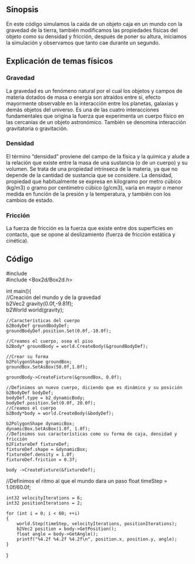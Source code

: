 
## Sinopsis
 En este código simulamos la caída de un objeto caja en un mundo con la gravedad de la tierra, también modificamos las propiedades físicas del objeto como su densidad y fricción, después de poner su altura, iniciamos la simulación y observamos que tanto cae durante un segundo.
## Explicación de temas físicos
### Gravedad 
La gravedad es un fenómeno natural por el cual los objetos y campos de materia dotados de masa o energía son atraídos entre sí, efecto mayormente observable en la interacción entre los planetas, galaxias y demás objetos del universo. Es una de las cuatro interacciones fundamentales que origina la fuerza que experimenta un cuerpo físico en las cercanías de un objeto astronómico. También se denomina interacción gravitatoria o gravitación.
### Densidad
El término “densidad” proviene del campo de la física y la química y alude a la relación que existe entre la masa de una sustancia (o de un cuerpo) y su volumen. Se trata de una propiedad intrínseca de la materia, ya que no depende de la cantidad de sustancia que se considere.
La densidad, propiedad que habitualmente se expresa en kilogramo por metro cúbico (kg/m3) o gramo por centímetro cúbico (g/cm3), varía en mayor o menor medida en función de la presión y la temperatura, y también con los cambios de estado.

### Fricción
La fuerza de fricción es la fuerza que existe entre dos superficies en contacto, que se opone al deslizamiento (fuerza de fricción estática y cinética).
## Código
#include <iostream>  
#include <Box2d/Box2d.h>  
  
int main(){  
    //Creación del mundo y de la gravedad  
    b2Vec2 gravity(0.0f,-9.81f);  
    b2World world(gravity);  
  
    //Características del cuerpo  
    b2BodyDef groundBodyDef;  
    groundBodyDef.position.Set(0.0f,-10.0f);  
  
    //Creamos el cuerpo, osea el piso  
    b2Body* groundBody = world.CreateBody(&groundBodyDef);  
  
    //Crear su forma  
    b2PolygonShape groundBox;  
    groundBox.SetAsBox(50.0f,1.0f);  
  
    groundBody->CreateFixture(&groundBox, 0.0f);  
  
    //Definimos un nuevo cuerpo, diciendo que es dinámico y su posición  
    b2BodyDef bodyDef;  
    bodyDef.type = b2_dynamicBody;  
    bodyDef.position.Set(0.0f, 20.0f);  
    //Creamos el cuerpo  
    b2Body*body = world.CreateBody(&bodyDef);  
  
    b2PolygonShape dynamicBox;  
    dynamicBox.SetAsBox(1.0f, 1.0f);  
    //Definimos sus características como su forma de caja, densidad y fricción  
    b2FixtureDef fixtureDef;  
    fixtureDef.shape = &dynamicBox;  
    fixtureDef.density = 1.0f;  
    fixtureDef.friction = 0.3f;  
  
    body ->CreateFixture(&fixtureDef);  
  //Definimos el ritmo al que el mundo dara un paso
    float timeStep = 1.0f/60.0f;  
  
    int32 velocityIterations = 6;  
    int32 positionIterations = 2;  
  
    for (int i = 0; i < 60; ++i)  
    {  
        world.Step(timeStep, velocityIterations, positionIterations);  
        b2Vec2 position = body->GetPosition();  
        float angle = body->GetAngle();  
        printf("%4.2f %4.2f %4.2f\n", position.x, position.y, angle);  
    }  
}